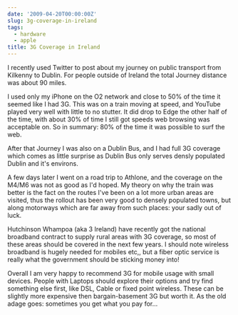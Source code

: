 ```yaml
---
date: '2009-04-20T00:00:00Z'
slug: 3g-coverage-in-ireland
tags:
  - hardware
  - apple
title: 3G Coverage in Ireland
---
```


I recently used Twitter to post about my journey on public transport from
Kilkenny to Dublin. For people outside of Ireland the total Journey distance was
about 90 miles.

I used only my iPhone on the O2 network and close to 50% of the time it seemed
like I had 3G. This was on a train moving at speed, and YouTube played very well
with little to no stutter. It did drop to Edge the other half of the time, with
about 30% of time I still got speeds web browsing was acceptable on. So in
summary: 80% of the time it was possible to surf the web.

After that Journey I was also on a Dublin Bus, and I had full 3G coverage which
comes as little surprise as Dublin Bus only serves densly populated Dublin and
it's environs.

A few days later I went on a road trip to Athlone, and the coverage on the M4/M6
was not as good as I'd hoped. My theory on why the train was better is the fact
on the routes I've been on a lot more urban areas are visited, thus the rollout
has been very good to densely populated towns, but along motorways which are far
away from such places: your sadly out of luck.

Hutchinson Whampoa (aka 3 Ireland) have recently got the national broadband
contract to supply rural areas with 3G coverage, so most of these areas should
be covered in the next few years. I should note wireless broadband is hugely
needed for mobiles etc,, but a fiber optic service is really what the government
should be sticking money into!

Overall I am very happy to recommend 3G for mobile usage with small devices.
People with Laptops should explore their options and try find something else
first, like DSL, Cable or fixed point wireless. These can be slightly more
expensive then bargain-basement 3G but worth it. As the old adage goes:
sometimes you get what you pay for...
